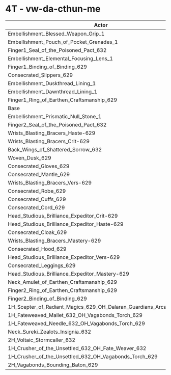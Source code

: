 # 4T - vw-da-cthun-me
| Actor | DPS | Increase |
|---|:---:|:---:|
|Embellishment_Blessed_Weapon_Grip_1|2688529|3.32%|
|Embellishment_Pouch_of_Pocket_Grenades_1|2612794|0.41%|
|Finger1_Seal_of_the_Poisoned_Pact_632|2609976|0.30%|
|Embellishment_Elemental_Focusing_Lens_1|2607514|0.21%|
|Finger1_Binding_of_Binding_629|2603604|0.06%|
|Consecrated_Slippers_629|2603262|0.05%|
|Embellishment_Duskthread_Lining_1|2602965|0.03%|
|Embellishment_Dawnthread_Lining_1|2602938|0.03%|
|Finger1_Ring_of_Earthen_Craftsmanship_629|2602616|0.02%|
|Base|2602081|0.00%|
|Embellishment_Prismatic_Null_Stone_1|2601489|-0.02%|
|Finger2_Seal_of_the_Poisoned_Pact_632|2600786|-0.05%|
|Wrists_Blasting_Bracers_Haste-629|2598940|-0.12%|
|Wrists_Blasting_Bracers_Crit-629|2598822|-0.13%|
|Back_Wings_of_Shattered_Sorrow_632|2598768|-0.13%|
|Woven_Dusk_629|2598739|-0.13%|
|Consecrated_Gloves_629|2597540|-0.17%|
|Consecrated_Mantle_629|2597212|-0.19%|
|Wrists_Blasting_Bracers_Vers-629|2596462|-0.22%|
|Consecrated_Robe_629|2595377|-0.26%|
|Consecrated_Cuffs_629|2594784|-0.28%|
|Consecrated_Cord_629|2594458|-0.29%|
|Head_Studious_Brilliance_Expeditor_Crit-629|2593168|-0.34%|
|Head_Studious_Brilliance_Expeditor_Haste-629|2593046|-0.35%|
|Consecrated_Cloak_629|2593036|-0.35%|
|Wrists_Blasting_Bracers_Mastery-629|2592042|-0.39%|
|Consecrated_Hood_629|2590798|-0.43%|
|Head_Studious_Brilliance_Expeditor_Vers-629|2587816|-0.55%|
|Consecrated_Leggings_629|2587285|-0.57%|
|Head_Studious_Brilliance_Expeditor_Mastery-629|2586200|-0.61%|
|Neck_Amulet_of_Earthen_Craftsmanship_629|2579711|-0.86%|
|Finger2_Ring_of_Earthen_Craftsmanship_629|2571625|-1.17%|
|Finger2_Binding_of_Binding_629|2571425|-1.18%|
|1H_Scepter_of_Radiant_Magics_629_OH_Dalaran_Guardians_Arcanotool_632|2571126|-1.19%|
|1H_Fateweaved_Mallet_632_OH_Vagabonds_Torch_629|2555134|-1.80%|
|1H_Fateweaved_Needle_632_OH_Vagabonds_Torch_629|2554255|-1.84%|
|Neck_Sureki_Zealots_Insignia_632|2513188|-3.42%|
|2H_Voltaic_Stormcaller_632|2399827|-7.77%|
|1H_Crusher_of_the_Unsettled_632_OH_Fate_Weaver_632|2212368|-14.98%|
|1H_Crusher_of_the_Unsettled_632_OH_Vagabonds_Torch_629|2205898|-15.23%|
|2H_Vagabonds_Bounding_Baton_629|2140524|-17.74%|
